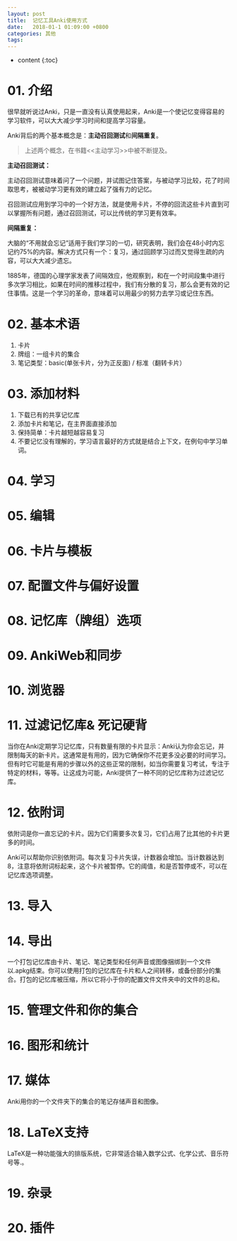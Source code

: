 ```yaml
---
layout: post
title:  记忆工具Anki使用方式
date:   2018-01-1 01:09:00 +0800
categories: 其他
tags:
---
```

* content
{:toc}

# 01. 介绍

很早就听说过Anki，只是一直没有认真使用起来，Anki是一个使记忆变得容易的学习软件，可以大大减少学习时间和提高学习容量。

Anki背后的两个基本概念是：**主动召回测试**和**间隔重复**。
> 上述两个概念，在书籍<<主动学习>>中被不断提及。

**主动召回测试：**

主动召回测试意味着问了一个问题，并试图记住答案，与被动学习比较，花了时间取思考，被被动学习更有效的建立起了强有力的记忆。

召回测试应用到学习中的一个好方法，就是使用卡片，不停的回流这些卡片直到可以掌握所有问题，通过召回测试，可以比传统的学习更有效率。

**间隔重复：**

大脑的“不用就会忘记”适用于我们学习的一切，研究表明，我们会在48小时内忘记约75%的内容。解决方式只有一个：复习，通过回顾学习过而又觉得生疏的内容，可以大大减少遗忘。

1885年，德国的心理学家发表了间隔效应，他观察到，和在一个时间段集中进行多次学习相比，如果在时间的推移过程中，我们有分散的复习，那么会更有效的记住事情。这是一个学习的革命，意味着可以用最少的努力去学习或记住东西。

# 02. 基本术语

1. 卡片
2. 牌组：一组卡片的集合
3. 笔记类型：basic(单张卡片，分为正反面) / 标准（翻转卡片）

# 03. 添加材料

1. 下载已有的共享记忆库
2. 添加卡片和笔记，在主界面直接添加
3. 保持简单：卡片越短越容易复习
4. 不要记忆没有理解的，学习语言最好的方式就是结合上下文，在例句中学习单词。

# 04. 学习

# 05. 编辑

# 06. 卡片与模板

# 07. 配置文件与偏好设置

# 08. 记忆库（牌组）选项

# 09. AnkiWeb和同步

# 10. 浏览器

# 11. 过滤记忆库& 死记硬背

当你在Anki定期学习记忆库，只有数量有限的卡片显示：Anki认为你会忘记，并限制每天的新卡片。这通常是有用的，因为它确保你不花更多没必要的时间学习。但有时它可能是有用的步骤以外的这些正常的限制，如当你需要复习考试，专注于特定的材料，等等。让这成为可能，Anki提供了一种不同的记忆库称为过滤记忆库。

# 12. 依附词

依附词是你一直忘记的卡片。因为它们需要多次复习，它们占用了比其他的卡片更多的时间。

Anki可以帮助你识别依附词。每次复习卡片失误，计数器会增加。当计数器达到8，注意将依附词标起来，这个卡片被暂停。它的阈值，和是否暂停或不，可以在记忆库选项调整。

# 13. 导入

# 14. 导出

一个打包记忆库由卡片、笔记、笔记类型和任何声音或图像捆绑到一个文件以.apkg结束。你可以使用打包的记忆库在卡片和人之间转移，或备份部分的集合。打包的记忆库被压缩，所以它将小于你的配置文件文件夹中的文件的总和。

# 15. 管理文件和你的集合

# 16. 图形和统计

# 17. 媒体

Anki用你的一个文件夹下的集合的笔记存储声音和图像。

# 18. LaTeX支持

LaTeX是一种功能强大的排版系统，它非常适合输入数学公式、化学公式、音乐符号等.。

# 19. 杂录

# 20. 插件
